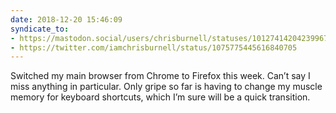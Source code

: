 ```yaml
---
date: 2018-12-20 15:46:09
syndicate_to:
- https://mastodon.social/users/chrisburnell/statuses/101274142042399670
- https://twitter.com/iamchrisburnell/status/1075775445616840705
---
```


Switched my main browser from Chrome to Firefox this week. Can’t say I miss anything in particular. Only gripe so far is having to change my muscle memory for keyboard shortcuts, which I’m sure will be a quick transition.
